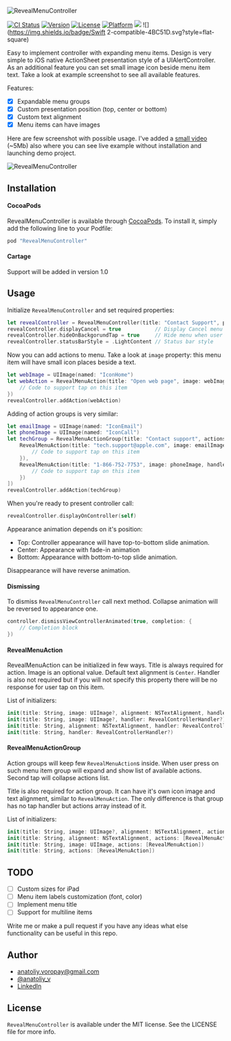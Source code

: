 ![RevealMenuController](https://cloud.githubusercontent.com/assets/1595032/18164385/37484428-7048-11e6-924d-2509b7d56131.png)

[![CI Status](http://img.shields.io/travis/anatoliyv//RevealMenuController.svg?style=flat)](https://travis-ci.org/anatoliyv/RevealMenuController)
[![Version](https://img.shields.io/cocoapods/v/RevealMenuController.svg?style=flat)](http://cocoapods.org/pods/RevealMenuController)
[![License](https://img.shields.io/cocoapods/l/RevealMenuController.svg?style=flat)](http://cocoapods.org/pods/RevealMenuController)
[![Platform](https://img.shields.io/cocoapods/p/RevealMenuController.svg?style=flat)](http://cocoapods.org/pods/RevealMenuController)
![](https://img.shields.io/badge/Supported-iOS8-4BC51D.svg?style=flat-square)
![](https://img.shields.io/badge/Swift 2-compatible-4BC51D.svg?style=flat-square)

Easy to implement controller with expanding menu items. Design is very simple to iOS native ActionSheet presentation style of a UIAlertController. As an additional feature you can set small image icon beside menu item text. Take a look at example screenshot to see all available features.

Features:
- [x] Expandable menu groups
- [x] Custom presentation position (top, center or bottom)
- [x] Custom text alignment
- [x] Menu items can have images
 
Here are few screenshot with possible usage. I've added a [small video](https://github.com/anatoliyv/RevealMenuController/blob/master/Example/ExampleVideo.mov) (~5Mb) also where you can see live example without installation and launching demo project.

![RevealMenuController](https://cloud.githubusercontent.com/assets/1595032/18165230/bf610d0a-704c-11e6-860d-747a4002fc1b.png)

## Installation

#### CocoaPods

RevealMenuController is available through [CocoaPods](http://cocoapods.org). To install
it, simply add the following line to your Podfile:

```ruby
pod "RevealMenuController"
```

#### Cartage

Support will be added in version 1.0

## Usage

Initialize `RevealMenuController` and set required properties:

```swift
let revealController = RevealMenuController(title: "Contact Support", position: .Center)
revealController.displayCancel = true           // Display Cancel menu item
revealController.hideOnBackgorundTap = true     // Hide menu when user taps outside of items area
revealController.statusBarStyle = .LightContent // Status bar style
```

Now you can add actions to menu. Take a look at `image` property: this menu item will have small icon places beside a text.

```swift
let webImage = UIImage(named: "IconHome")
let webAction = RevealMenuAction(title: "Open web page", image: webImage, handler: { (controller, action) in
    // Code to support tap on this item
})
revealController.addAction(webAction)
```

Adding of action groups is very similar:

```swift
let emailImage = UIImage(named: "IconEmail")
let phoneImage = UIImage(named: "IconCall")
let techGroup = RevealMenuActionGroup(title: "Contact support", actions: [
    RevealMenuAction(title: "tech.support@apple.com", image: emailImage, handler: { (controller, action) in
        // Code to support tap on this item
    }),
    RevealMenuAction(title: "1-866-752-7753", image: phoneImage, handler: { (controller, action) in
        // Code to support tap on this item
    })
])
revealController.addAction(techGroup)
```

When you're ready to present controller call:

```swift
revealController.displayOnController(self)
```

Appearance animation depends on it's position:

- Top: Controller appearance will have top-to-bottom slide animation.
- Center: Appearance with fade-in animation
- Bottom: Appearance with bottom-to-top slide animation.

Disappearance will have reverse animation.

#### Dismissing

To dismiss `RevealMenuController` call next method. Collapse animation will be reversed to appearance one.

```swift
controller.dismissViewControllerAnimated(true, completion: {
    // Completion block
})
```

#### RevealMenuAction

RevealMenuAction can be initialized in few ways. Title is always required for action. Image is an optional value. Default text alignment is `Center`. Handler is also not required but if you will not specify this property there will be no response for user tap on this item.

List of initializers:

```swift
init(title: String, image: UIImage?, alignment: NSTextAlignment, handler: RevealControllerHandler?)
init(title: String, image: UIImage?, handler: RevealControllerHandler?)
init(title: String, alignment: NSTextAlignment, handler: RevealControllerHandler?)
init(title: String, handler: RevealControllerHandler?)
```

#### RevealMenuActionGroup

Action groups will keep few `RevealMenuAction`s inside. When user press on such menu item group will expand and show list of available actions. Second tap will collapse actions list.

Title is also required for action group. It can have it's own icon image and text alignment, similar to `RevealMenuAction`. The only difference is that group has no tap handler but actions array instead of it.

List of initializers:

```swift
init(title: String, image: UIImage?, alignment: NSTextAlignment, actions: [RevealMenuAction])
init(title: String, alignment: NSTextAlignment, actions: [RevealMenuAction])
init(title: String, image: UIImage, actions: [RevealMenuAction])
init(title: String, actions: [RevealMenuAction])
```

## TODO

- [ ] Custom sizes for iPad
- [ ] Menu item labels customization (font, color)
- [ ] Implement menu title
- [ ] Support for multiline items

Write me or make a pull request if you have any ideas what else functionality can be useful in this repo.

## Author

- anatoliy.voropay@gmail.com
- [@anatoliy_v](https://twitter.com/anatoliy_v)
- [LinkedIn](https://www.linkedin.com/in/anatoliyvoropay)

## License

`RevealMenuController` is available under the MIT license. See the LICENSE file for more info.
